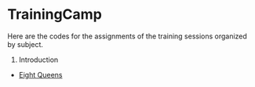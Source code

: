 # TrainingCamp
Here are the codes for the assignments of the training sessions organized by subject.

1. Introduction
  - [Eight Queens](https://github.com/Algoritmia-UNAM/TrainingCamp/blob/master/Introduction/kattis_8queens.cpp)
